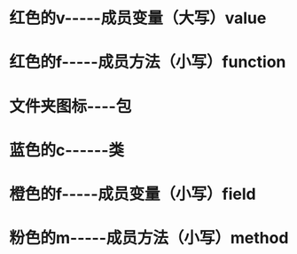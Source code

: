 # 红色的v-----成员变量（大写）value
# 红色的f-----成员方法（小写）function
# 文件夹图标----包
# 蓝色的c------类
# 橙色的f-----成员变量（小写）field
# 粉色的m-----成员方法（小写）method
